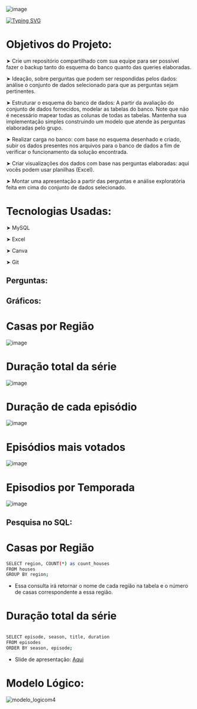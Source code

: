 ![image](https://user-images.githubusercontent.com/116355056/224568722-e1bae19e-028a-4074-885f-efffe0b2d8ef.png)

[![Typing SVG](https://readme-typing-svg.herokuapp.com/?color=000000&size=40&center=true&vCenter=true&width=1000&lines=+Modulo+-+4+Banco+de+Dados+GOT)](https://git.io/typing-svg)


# Objetivos do Projeto:

➤ Crie um repositório compartilhado com sua equipe para ser possível fazer o backup tanto do esquema do banco quanto das queries elaboradas.

➤ Ideação, sobre perguntas que podem ser respondidas pelos dados: análise o conjunto de dados selecionado para que as perguntas sejam pertinentes.

➤ Estruturar o esquema do banco de dados: A partir da avaliação do conjunto de dados fornecidos, modelar as tabelas do banco. Note que não é necessário mapear todas as colunas de todas as tabelas. Mantenha sua implementação simples construindo um modelo que atende às perguntas elaboradas pelo grupo.

➤ Realizar carga no banco: com base no esquema desenhado e criado, subir os dados presentes nos arquivos para o banco de dados a fim de verificar o funcionamento da solução encontrada.

➤ Criar visualizações dos dados com base nas perguntas elaboradas: aqui vocês podem usar planilhas (Excel).

➤ Montar uma apresentação a partir das perguntas e análise exploratória feita em cima do conjunto de dados selecionado.

# Tecnologias Usadas:

➤ MySQL

➤ Excel

➤ Canva

➤ Git

## Perguntas:

## Gráficos:

# Casas por Região

![image](https://user-images.githubusercontent.com/116355056/224569719-0b40e1ce-26c4-43ba-897f-4751c994ec4d.png)

# Duração total da série

![image](https://user-images.githubusercontent.com/116355056/224569931-95e93764-aa16-4e71-82fe-506803acda1a.png)

# Duração de cada episódio

![image](https://user-images.githubusercontent.com/116355056/224571441-641981c0-4df9-41ca-89f6-65c3527ac909.png)

# Episódios mais votados

![image](https://user-images.githubusercontent.com/116355056/224571458-d2e3c237-1629-4ca2-ac23-ab4ecfa9f749.png)

# Episodios por Temporada

![image](https://user-images.githubusercontent.com/116355056/224571496-38a4b09f-98d5-46a8-adb0-6cdcea6e4c77.png)


## Pesquisa no SQL:
# Casas por Região
```sh
SELECT region, COUNT(*) as count_houses
FROM houses
GROUP BY region;
```
- Essa consulta irá retornar o nome de cada região na tabela e o número de casas correspondente a essa região.

# Duração total da série
```sh

SELECT episode, season, title, duration
FROM episodes
ORDER BY season, episode;

```



- Slide de apresentação: [Aqui](https://www.canva.com/design/DAFc7nvAnZk/p6SQz8F1cndMqH8L73sYDQ/view?utm_content=DAFc7nvAnZk&utm_campaign=designshare&utm_medium=link2&utm_source=sharebutton)





# Modelo Lógico:
![modelo_logicom4](https://user-images.githubusercontent.com/115815559/224511009-c0b4487f-05d3-45f7-a1ef-b73a30a4b0cf.png)


